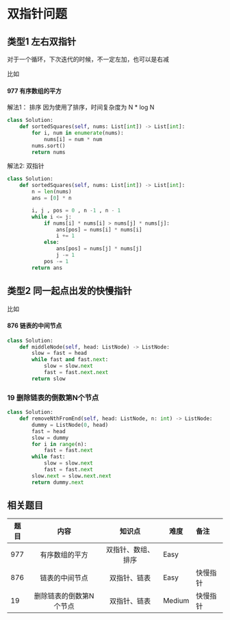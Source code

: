 # 双指针问题

##  类型1 左右双指针 

对于一个循环，下次迭代的时候，不一定左加，也可以是右减

比如

#### 977 有序数组的平方
解法1： 排序
因为使用了排序，时间复杂度为 N * log N
```python
class Solution:
    def sortedSquares(self, nums: List[int]) -> List[int]:
        for i, num in enumerate(nums):
            nums[i] = num * num
        nums.sort()
        return nums
```

解法2: 双指针

```python
class Solution:
    def sortedSquares(self, nums: List[int]) -> List[int]:
        n = len(nums)
        ans = [0] * n

        i, j , pos = 0 , n -1 , n - 1
        while i <= j:
            if nums[i] * nums[i] > nums[j] * nums[j]:
                ans[pos] = nums[i] * nums[i]
                i += 1
            else:
                ans[pos] = nums[j] * nums[j]
                j -= 1
            pos -= 1
        return ans 
```

## 类型2 同一起点出发的快慢指针
比如

#### 876 链表的中间节点

```python
class Solution:
    def middleNode(self, head: ListNode) -> ListNode:
        slow = fast = head
        while fast and fast.next:
            slow = slow.next
            fast = fast.next.next
        return slow
```
### 19 删除链表的倒数第N个节点
```python
class Solution:
    def removeNthFromEnd(self, head: ListNode, n: int) -> ListNode:
        dummy = ListNode(0, head)
        fast = head
        slow = dummy
        for i in range(n):
            fast = fast.next
        while fast:
            slow = slow.next
            fast = fast.next
        slow.next = slow.next.next
        return dummy.next
```


## 相关题目
题目|内容|知识点|难度|备注
---|:---:|:---:|---|:---
977|有序数组的平方|双指针、数组、排序|Easy|
876|链表的中间节点|双指针、链表|Easy|快慢指针
19|删除链表的倒数第N个节点|双指针、链表|Medium|快慢指针
